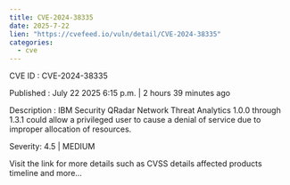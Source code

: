```yaml
---
title: CVE-2024-38335
date: 2025-7-22
lien: "https://cvefeed.io/vuln/detail/CVE-2024-38335"
categories:
  - cve
---
```


CVE ID : CVE-2024-38335

Published :  July 22
2025
6:15 p.m. | 2 hours
39 minutes ago

Description : IBM Security QRadar Network Threat Analytics 1.0.0 through 1.3.1 could allow a privileged user to cause a denial of service due to improper allocation of resources.

Severity: 4.5 | MEDIUM

Visit the link for more details
such as CVSS details
affected products
timeline
and more...
